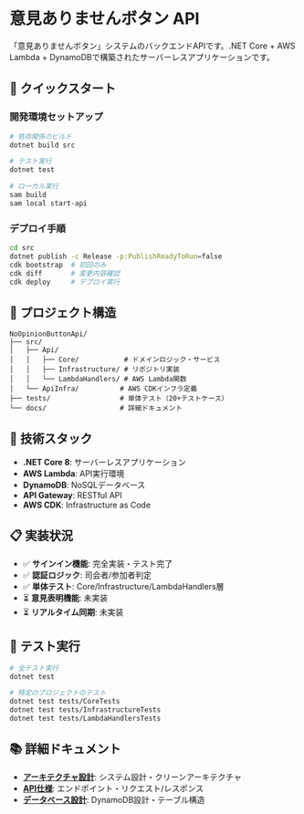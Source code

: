 # 意見ありませんボタン API

「意見ありませんボタン」システムのバックエンドAPIです。.NET Core + AWS Lambda + DynamoDBで構築されたサーバーレスアプリケーションです。

## 🚀 クイックスタート

### 開発環境セットアップ
```bash
# 依存関係のビルド
dotnet build src

# テスト実行
dotnet test

# ローカル実行
sam build
sam local start-api
```

### デプロイ手順
```bash
cd src
dotnet publish -c Release -p:PublishReadyToRun=false
cdk bootstrap  # 初回のみ
cdk diff       # 変更内容確認
cdk deploy     # デプロイ実行
```

## 📁 プロジェクト構造

```
NoOpinionButtonApi/
├── src/
│   ├── Api/
│   │   ├── Core/           # ドメインロジック・サービス
│   │   ├── Infrastructure/ # リポジトリ実装
│   │   └── LambdaHandlers/ # AWS Lambda関数
│   └── ApiInfra/          # AWS CDKインフラ定義
├── tests/                 # 単体テスト（20+テストケース）
└── docs/                  # 詳細ドキュメント
```

## 🔧 技術スタック

- **.NET Core 8**: サーバーレスアプリケーション
- **AWS Lambda**: API実行環境
- **DynamoDB**: NoSQLデータベース
- **API Gateway**: RESTful API
- **AWS CDK**: Infrastructure as Code

## 📋 実装状況

- ✅ **サインイン機能**: 完全実装・テスト完了
- ✅ **認証ロジック**: 司会者/参加者判定
- ✅ **単体テスト**: Core/Infrastructure/LambdaHandlers層
- ⏳ **意見表明機能**: 未実装
- ⏳ **リアルタイム同期**: 未実装

## 🧪 テスト実行

```bash
# 全テスト実行
dotnet test

# 特定のプロジェクトのテスト
dotnet test tests/CoreTests
dotnet test tests/InfrastructureTests
dotnet test tests/LambdaHandlersTests
```

## 📚 詳細ドキュメント

- **[アーキテクチャ設計](./docs/architecture.md)**: システム設計・クリーンアーキテクチャ
- **[API仕様](./docs/api-specification.md)**: エンドポイント・リクエスト/レスポンス
- **[データベース設計](./docs/database.md)**: DynamoDB設計・テーブル構造